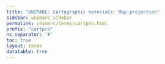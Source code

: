 ```yaml
---
title: "UNIMARC: Cartographic materials: Map projection"
sidebar: unimarc_sidebar
permalink: unimarc/terms/cartpro.html
prefix: "cartpro"
ns_separator: '#'
toc: true
layout: terms
datatable: true
---
```

